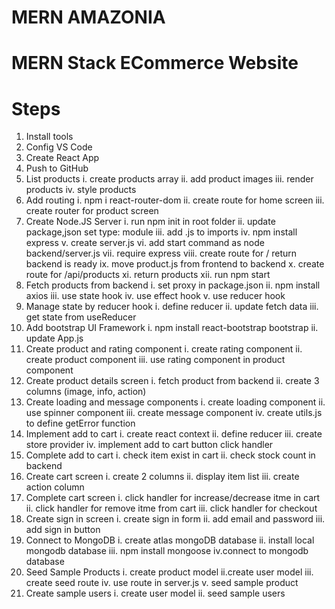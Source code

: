 # MERN AMAZONIA

# MERN Stack ECommerce Website

# Steps

1. Install tools
2. Config VS Code
3. Create React App
4. Push to GitHub
5. List products
   i. create products array
   ii. add product images
   iii. render products
   iv. style products
6. Add routing
   i. npm i react-router-dom
   ii. create route for home screen
   iii. create router for product screen
7. Create Node.JS Server
   i. run npm init in root folder
   ii. update package,json set type: module
   iii. add .js to imports
   iv. npm install express
   v. create server.js
   vi. add start command as node backend/server.js
   vii. require express
   viii. create route for / return backend is ready
   ix. move product.js from frontend to backend
   x. create route for /api/products
   xi. return products
   xii. run npm start
8. Fetch products from backend
   i. set proxy in package.json
   ii. npm install axios
   iii. use state hook
   iv. use effect hook
   v. use reducer hook
9. Manage state by reducer hook
   i. define reducer
   ii. update fetch data
   iii. get state from useReducer
10. Add bootstrap UI Framework
    i. npm install react-bootstrap bootstrap
    ii. update App.js
11. Create product and rating component
    i. create rating component
    ii. create product component
    iii. use rating component in product component
12. Create product details screen
    i. fetch product from backend
    ii. create 3 columns (image, info, action)
13. Create loading and message components
    i. create loading component
    ii. use spinner component
    iii. create message component
    iv. create utils.js to define getError function
14. Implement add to cart
    i. create react context
    ii. define reducer
    iii. create store provider
    iv. implement add to cart button click handler
15. Complete add to cart
    i. check item exist in cart
    ii. check stock count in backend
16. Create cart screen
    i. create 2 columns
    ii. display item list
    iii. create action column
17. Complete cart screen
    i. click handler for increase/decrease itme in cart
    ii. click handler for remove itme from cart
    iii. click handler for checkout
18. Create sign in screen
    i. create sign in form
    ii. add email and password
    iii. add sign in button
19. Connect to MongoDB
    i. create atlas mongoDB database
    ii. install local mongodb database
    iii. npm install mongoose
    iv.connect to mongodb database
20. Seed Sample Products
    i. create product model
    ii.create user model
    iii. create seed route
    iv. use route in server.js
    v. seed sample product
21. Create sample users
    i. create user model
    ii. seed sample users
